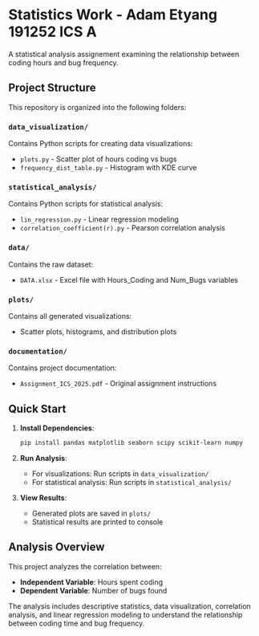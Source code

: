 # Statistics Work - Adam Etyang 191252 ICS A

A statistical analysis assignement examining the relationship between coding hours and bug frequency.

## Project Structure

This repository is organized into the following folders:

### `data_visualization/`

Contains Python scripts for creating data visualizations:

- `plots.py` - Scatter plot of hours coding vs bugs
- `frequency_dist_table.py` - Histogram with KDE curve

### `statistical_analysis/`

Contains Python scripts for statistical analysis:

- `lin_regression.py` - Linear regression modeling
- `correlation_coefficient(r).py` - Pearson correlation analysis

### `data/`

Contains the raw dataset:

- `DATA.xlsx` - Excel file with Hours_Coding and Num_Bugs variables

### `plots/`

Contains all generated visualizations:

- Scatter plots, histograms, and distribution plots

### `documentation/`

Contains project documentation:

- `Assignment_ICS_2025.pdf` - Original assignment instructions

## Quick Start

1. **Install Dependencies**:

   ```bash
   pip install pandas matplotlib seaborn scipy scikit-learn numpy
   ```

2. **Run Analysis**:

   - For visualizations: Run scripts in `data_visualization/`
   - For statistical analysis: Run scripts in `statistical_analysis/`

3. **View Results**:
   - Generated plots are saved in `plots/`
   - Statistical results are printed to console

## Analysis Overview

This project analyzes the correlation between:

- **Independent Variable**: Hours spent coding
- **Dependent Variable**: Number of bugs found

The analysis includes descriptive statistics, data visualization, correlation analysis, and linear regression modeling to understand the relationship between coding time and bug frequency.
